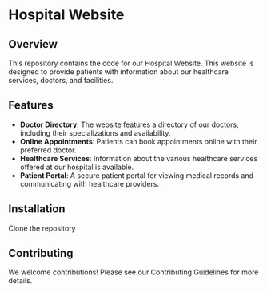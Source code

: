 # Hospital Website

## Overview

This repository contains the code for our Hospital Website. This website is designed to provide patients with information about our healthcare services, doctors, and facilities.

## Features

- **Doctor Directory**: The website features a directory of our doctors, including their specializations and availability.
- **Online Appointments**: Patients can book appointments online with their preferred doctor.
- **Healthcare Services**: Information about the various healthcare services offered at our hospital is available.
- **Patient Portal**: A secure patient portal for viewing medical records and communicating with healthcare providers.

## Installation

 Clone the repository


## Contributing

We welcome contributions! Please see our Contributing Guidelines for more details.


